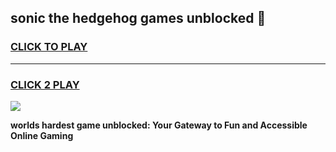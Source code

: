 
## sonic the hedgehog games unblocked 👋
<h3>
<a href="https://premium.freeplayer.one?title=sonic_the_hedgehog_games_unblocked&ref=13F">CLICK TO PLAY</a></h3>
<hr>

<h3>
<a href="https://premium.freeplayer.one?title=sonic_the_hedgehog_games_unblocked&ref=13F">CLICK 2 PLAY</a>
  
</h3>

<a href="https://premium.freeplayer.one?title=sonic_the_hedgehog_games_unblocked&ref=12F/"><img src="https://clearcache.store/games.png"></a>


**worlds hardest game unblocked: Your Gateway to Fun and Accessible Online Gaming**
